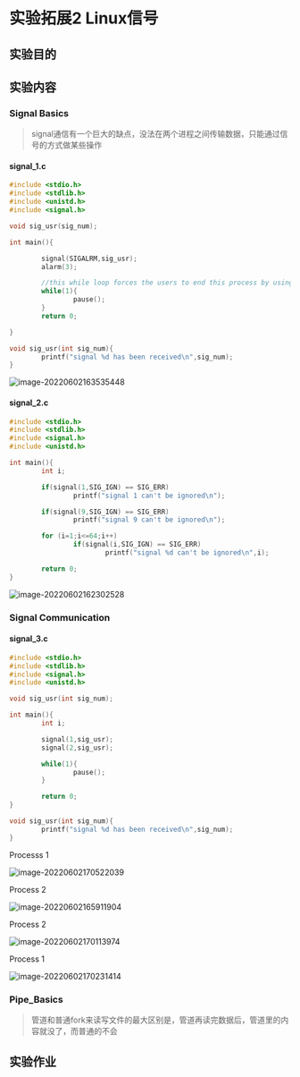 # 实验拓展2 Linux信号



## 实验目的



## 实验内容

### Signal Basics

> signal通信有一个巨大的缺点，没法在两个进程之间传输数据，只能通过信号的方式做某些操作

#### signal_1.c

```c
#include <stdio.h>
#include <stdlib.h>
#include <unistd.h>
#include <signal.h>

void sig_usr(sig_num);

int main(){

        signal(SIGALRM,sig_usr);
        alarm(3);

        //this while loop forces the users to end this process by using signals
        while(1){
                pause();
        }
        return 0;

}

void sig_usr(int sig_num){
        printf("signal %d has been received\n",sig_num);
}
```

![image-20220602163535448](https://tva1.sinaimg.cn/large/e6c9d24ely1h2tzir1ajsj216i048ta6.jpg)



#### signal_2.c

```c
#include <stdio.h>
#include <stdlib.h>
#include <signal.h>
#include <unistd.h>

int main(){
        int i;

        if(signal(1,SIG_IGN) == SIG_ERR)
                printf("signal 1 can't be ignored\n");

        if(signal(9,SIG_IGN) == SIG_ERR)
                printf("signal 9 can't be ignored\n");

        for (i=1;i<=64;i++)
                if(signal(i,SIG_IGN) == SIG_ERR)
                        printf("signal %d can't be ignored\n",i);

        return 0;
}
```

![image-20220602162302528](https://tva1.sinaimg.cn/large/e6c9d24ely1h2tz5oxexlj217m080myz.jpg)



### Signal Communication

#### signal_3.c

```c
#include <stdio.h>
#include <stdlib.h>
#include <signal.h>
#include <unistd.h>

void sig_usr(int sig_num);

int main(){
        int i;

        signal(1,sig_usr);
        signal(2,sig_usr);

        while(1){
                pause();
        }

        return 0;
}

void sig_usr(int sig_num){
        printf("signal %d has been received\n",sig_num);
}
```

Processs 1

![image-20220602170522039](https://tva1.sinaimg.cn/large/e6c9d24ely1h2u0dqbaldj216q03aab5.jpg)

Process 2

![image-20220602165911904](https://tva1.sinaimg.cn/large/e6c9d24ely1h2u07b1hdhj21cs048wgc.jpg)

Process 2

![image-20220602170113974](https://tva1.sinaimg.cn/large/e6c9d24ely1h2u09fedf4j21bs07277f.jpg)

Process 1

![image-20220602170231414](https://tva1.sinaimg.cn/large/e6c9d24ely1h2u0arkjxqj21b2084q4v.jpg)



### Pipe_Basics

> 管道和普通fork来读写文件的最大区别是，管道再读完数据后，管道里的内容就没了，而普通的不会



## 实验作业